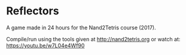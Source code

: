 # Reflectors
A game made in 24 hours for the Nand2Tetris course (2017).

Compile/run using the tools given at http://nand2tetris.org or watch at: https://youtu.be/w7L04e4Wf90
